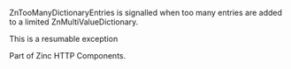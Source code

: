 ZnTooManyDictionaryEntries is signalled when too many entries are added to a limited ZnMultiValueDictionary.

This is a resumable exception

Part of Zinc HTTP Components. 